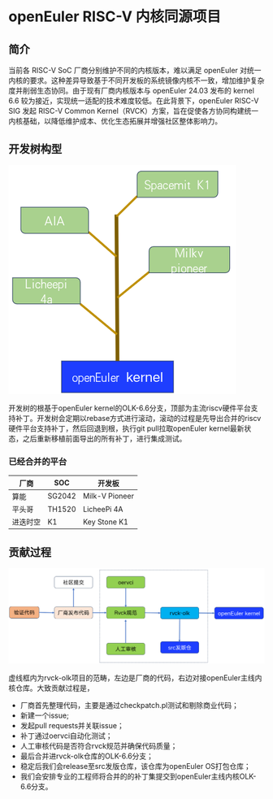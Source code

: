 # openEuler RISC-V 内核同源项目

## 简介

当前各 RISC-V SoC 厂商分别维护不同的内核版本，难以满足 openEuler 对统一内核的要求。这种差异导致基于不同开发板的系统镜像内核不一致，增加维护复杂度并削弱生态协同。由于现有厂商内核版本与 openEuler 24.03 发布的 kernel 6.6 较为接近，实现统一适配的技术难度较低。在此背景下，openEuler RISC-V SIG 发起 RISC-V Common Kernel（RVCK）方案，旨在促使各方协同构建统一内核基础，以降低维护成本、优化生态拓展并增强社区整体影响力。

## 开发树构型

![开发树构型](image/tree.png)

开发树的根基于openEuler kernel的OLK-6.6分支，顶部为主流riscv硬件平台支持补丁。开发树会定期以rebase方式进行滚动，滚动的过程是先导出合并的riscv硬件平台支持补丁，然后回退到根，执行git pull拉取openEuler kernel最新状态，之后重新移植前面导出的所有补丁，进行集成测试。

### 已经合并的平台


| 厂商     | SOC    | 开发板         |
| -------- | ------ | -------------- |
| 算能     | SG2042 | Milk-V Pioneer |
| 平头哥   | TH1520 | LicheePi 4A    |
| 进迭时空 | K1     | Key Stone K1   |

## 贡献过程

![贡献过程](image/patch-flow.png)

虚线框内为rvck-olk项目的范畴，左边是厂商的代码，右边对接openEuler主线内核仓库。大致贡献过程是，



* 厂商首先整理代码，主要是通过checkpatch.pl测试和剔除商业代码；
* 新建一个issue;
* 发起pull requests并关联issue；
* 补丁通过oervci自动化测试；
* 人工审核代码是否符合rvck规范并确保代码质量；
* 最后合并进rvck-olk仓库的OLK-6.6分支；
* 稳定后我们会release至src发版仓库，该仓库为openEuler OS打包仓库；
* 我们会安排专业的工程师将合并的的补丁集提交到openEuler主线内核OLK-6.6分支。
